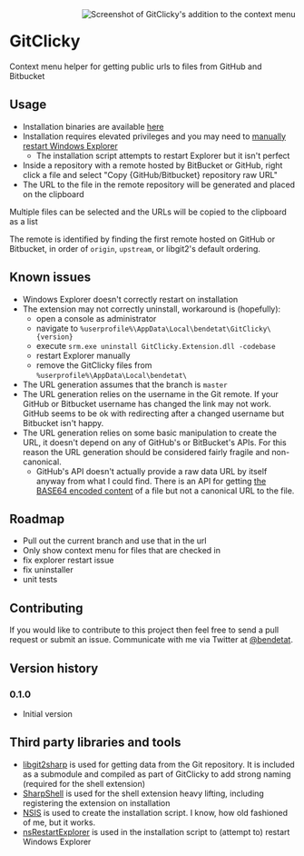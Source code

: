 <img align="right" src="http://snag.gy/y9VrV.jpg" alt="Screenshot of GitClicky's addition to the context menu"/>

GitClicky
========

Context menu helper for getting public urls to files from GitHub and Bitbucket


## Usage


- Installation binaries are available [here](todo)
- Installation requires elevated privileges and you may need to [manually restart Windows Explorer](https://www.google.com.au/search?q=restart+windows+explorer)
	- The installation script attempts to restart Explorer but it isn't perfect
- Inside a repository with a remote hosted by BitBucket or GitHub, right click a file and select "Copy {GitHub/Bitbucket} repository raw URL"
- The URL to the file in the remote repository will be generated and placed on the clipboard

Multiple files can be selected and the URLs will be copied to the clipboard as a list

The remote is identified by finding the first remote hosted on GitHub or Bitbucket, in order of `origin`, `upstream`, or libgit2's default ordering.


## Known issues

- Windows Explorer doesn't correctly restart on installation
- The extension may not correctly uninstall, workaround is (hopefully):
	- open a console as administrator
	- navigate to `%userprofile%\AppData\Local\bendetat\GitClicky\{version}`
	- execute `srm.exe uninstall GitClicky.Extension.dll -codebase`
	- restart Explorer manually
	- remove the GitClicky files from `%userprofile%\AppData\Local\bendetat\`
- The URL generation assumes that the branch is `master`
- The URL generation relies on the username in the Git remote. If your GitHub or Bitbucket username has changed the link may not work. GitHub seems to be ok with redirecting after a changed username but Bitbucket isn't happy.
- The URL generation relies on some basic manipulation to create the URL, it doesn't depend on any of GitHub's or BitBucket's APIs. For this reason the URL generation should be considered fairly fragile and non-canonical.
	- GitHub's API doesn't actually provide a raw data URL by itself anyway from what I could find. There is an API for getting [the BASE64 encoded content](http://developer.github.com/v3/repos/contents/#contents) of a file but not a canonical URL to the file.


## Roadmap

- Pull out the current branch and use that in the url
- Only show context menu for files that are checked in
- fix explorer restart issue
- fix uninstaller
- unit tests


## Contributing

If you would like to contribute to this project then feel free to send a pull request or submit an issue. Communicate with me via Twitter at [@bendetat](http://twitter.com/bendetat).


## Version history

### 0.1.0
- Initial version


## Third party libraries and tools

- [libgit2sharp](https://github.com/libgit2/libgit2sharp) is used for getting data from the Git repository. It is included as a submodule and compiled as part of GitClicky to add strong naming (required for the shell extension)
- [SharpShell](https://github.com/dwmkerr/sharpshell) is used for the shell extension heavy lifting, including registering the extension on installation
- [NSIS](http://nsis.sourceforge.net/Main_Page) is used to create the installation script. I know, how old fashioned of me, but it works.
- [nsRestartExplorer](https://github.com/sherpya/nsRestartExplorer) is used in the installation script to (attempt to) restart Windows Explorer


